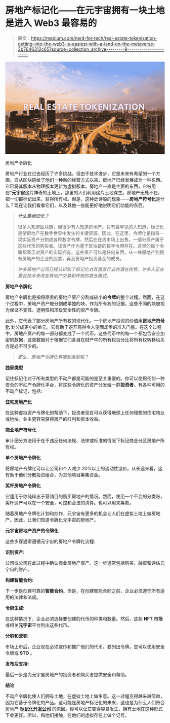 # 房地产标记化——在元宇宙拥有一块土地是进入 Web3 最容易的

> 原文：<https://medium.com/nerd-for-tech/real-estate-tokenization-getting-into-the-web3-is-easiest-with-a-land-on-the-metaverse-3b7646312c65?source=collection_archive---------9----------------------->

![](img/f2b308eee11385af5a9068e1f3e17c9c.png)

房地产令牌化

房地产行业在过去经历了许多挑战，但由于技术进步，它是未来有希望的一个方面。自从区块链给了他们一种新的经营方式以来，房地产已经发展成为一种东西。它已将其版本从物理版本更新为虚拟版本。房地产一直是主要的东西，它被用在“**元宇宙**这片神奇的土地上，那里的人们利用这片土地谋生。房地产无处不在，把一切都标记出来，获得所有权。但是，这种史诗般的现象——**房地产符号化**是什么？现在让我们看看它们，以及其他一些能更好地说明它们功能的东西。

> ***什么是标记化？***
> 
> 很多人知道区块链，但很少有人知道房地产。只有最罕见的人知道，标记化是使房地产在数字世界中发生的关键资源。因此，在这里，令牌化是指将一项实际资产分割成各种数字令牌，然后在在线市场上出售。一部分资产属于这些代币的购买者。该资产作为基于区块链的数字令牌存在。这里的每个令牌都表示对资产的实际拥有。这些资产可以是任何东西，从一块房地产到拥有房地产的企业的股票，再到房地产投资基金的成员。

> *许多房地产公司已经认识到了标记化对其垂直行业的潜在优势。许多人正在整合技术来改变房地产交易和传统的商业模式。*

**房地产令牌化**

房地产令牌化是指将昂贵的房地产资产分割成较小的**令牌**的整个过程。然而，在这个过程中，房地产资产被分割成单独的块，作为所有权的证据。这些不同的块被视为保证不变性、透明性和顶级安全性的资产令牌。

此外，它代表了部分房地产所有权的现代化。一个房地产投资的价值用[**房地产符号化**](https://www.blockchainappfactory.com/real-estate-tokenization?utm_source=medium&utm_medium=19%2Fsep%2F22&utm_campaign=srinivasan+) 划分成更小的单元。它有助于避开高得令人望而却步的准入门槛。在这个过程中，房地产资产的每一部分都变成了一个代币。这些代币中的每一个都包含安全加密的数据，这些数据对于根据它们各自在财产中的所有权百分比将所有权转移给买方是必不可少的。

> *那么，房地产令牌化有哪些类型呢？*

**独家类型**

记住标记化对于所有类型的不动产都是可能的是至关重要的。你可以使用任何一种安全的不动产令牌化平台，将这些令牌化的资产分发给一群**投资者**。有各种可用的不动产标记，包括:

[**住宅房地产化**](https://www.blockchainappfactory.com/real-estate-tokenization?utm_source=medium&utm_medium=19%2Fsep%2F22&utm_campaign=srinivasan+)

在这种虚拟资产令牌化的帮助下，投资者现在可以获得地球上任何理想的住宅物业或地块。业主更容易获得房产的红利和资本收益。

**商业地产符号化**

审计细分方法用于在不违反任何法规、法律或标准的情况下标记商业分区房地产所有权。

**单个房地产令牌化**

将房地产令牌化可以让公司和个人减少 20%以上的流动性溢价。从长远来看，这有助于他们分散投资组合，为其他项目筹集资金。

**奖杯房地产令牌化**

它适用于你纯粹出于营销目的购买房地产的情况。然而，使用一个不变的分类账，奖杯资产可以在一个安全，可控和合法的清算。也可以用来筹款。

随着房地产令牌化计划和炒作，元宇宙有更多的机会让人们在虚拟土地上做房地产。因此，让我们知道令牌化元宇宙的房地产。

**元宇宙房地产资产的令牌化**

这些步骤通常遵循元宇宙的房地产令牌化流程:

**识别资产:**

公司或公司在此过程中确认商业房地产资产。这一步通常包括购买、融资和评估元宇宙的财产。

**构建智能合约:**

下一步是创建可靠的**智能合约**。但是，在创建智能合同之前，企业必须遵守所有适用的法律和法规。

**令牌生成:**

在这种情况下，企业必须选择要创建的代币的种类和数量。然后，这些 **NFT 市场**或相关**元宇宙**平台列出这些代币。

**分销和营销**:

市场上市后，企业现在必须宣传和推广他们的代币。要列出令牌，您可以使用安全令牌或 **STO** 。

**发布后支持:**

最后一步是为元宇宙房地产的投资者和购买者提供安全和帮助。

**结论**

不动产令牌化使人们拥有土地，在虚拟土地上做生意。这一过程变得越来越简单，因为它基于令牌化的产品。这可能是房地产标记化的未来，这也是为什么人们符合房地产 [**标记化开发公司**](https://www.blockchainappfactory.com/real-estate-tokenization?utm_source=medium&utm_medium=19%2Fsep%2F22&utm_campaign=srinivasan+) 的原因。你可以让它变得容易发生，拥有土地在这种形式下会更好。所以，和他们接触，在他们的虚拟存在上做个记号。